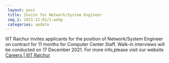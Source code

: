 ```yaml
---
 layout: post	
 title: Invite for Network/System Engineer
 img_1: 2021-12-02/1.webp
 categories: update
---
```


IIIT Raichur invites applicants for the position of Network/System Engineer on contract for 11 months for Computer Center Staff. Walk-in interviews will be conducted on 17 December 2021. For more info,please visit our website <a href="https://iiitr.ac.in/careers">Careers | IIIT Raichur</a>